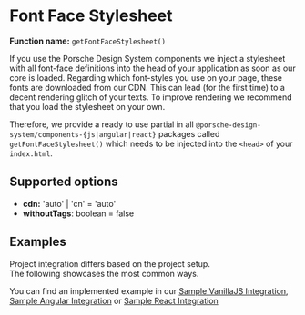 # Font Face Stylesheet
**Function name:** `getFontFaceStylesheet()`

If you use the Porsche Design System components we inject a stylesheet with all font-face definitions into the head of your application as soon as our core is loaded.
Regarding which font-styles you use on your page, these fonts are downloaded from our CDN. This can lead (for the first time) to a decent rendering glitch of your texts. 
To improve rendering we recommend that you load the stylesheet on your own. 

Therefore, we provide a ready to use partial in all `@porsche-design-system/components-{js|angular|react}` packages called `getFontFaceStylesheet()` which needs to be injected into the `<head>` of your `index.html`.

## Supported options
- **cdn:** 'auto' | 'cn' = 'auto'
- **withoutTags**: boolean = false

## Examples

Project integration differs based on the project setup.  
The following showcases the most common ways.

<PartialDocs name="getFontFaceStylesheet" :params="params" location="head"></PartialDocs>

You can find an implemented example in our [Sample VanillaJS Integration](https://github.com/porscheui/sample-integration-vanillajs), [Sample Angular Integration](https://github.com/porscheui/sample-integration-angular) or [Sample React Integration](https://github.com/porscheui/sample-integration-react)

<script lang="ts">
import Vue from 'vue';
import Component from 'vue-class-component';

@Component
export default class Code extends Vue {
  public params = [
    {
      value: ""
    },
    {
      value: "{ cdn: 'cn' ",
      comment: 'force using China CDN',
    },
    {
      value: "{ withoutTags: true }",
    }
  ];
}
</script>
